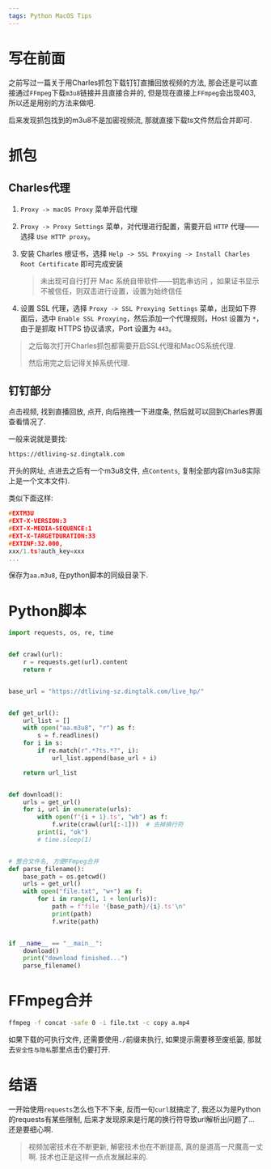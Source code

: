 ```yaml
---
tags: Python MacOS Tips
---
```


# 写在前面

之前写过一篇关于用Charles抓包下载钉钉直播回放视频的方法, 那会还是可以直接通过`FFmpeg`下载`m3u8`链接并且直接合并的, 但是现在直接上`FFmpeg`会出现403, 所以还是用别的方法来做吧. 

后来发现抓包找到的m3u8不是加密视频流, 那就直接下载ts文件然后合并即可. 



# 抓包

## Charles代理



1.   `Proxy -> macOS Proxy` 菜单开启代理

2.   `Proxy -> Proxy Settings` 菜单，对代理进行配置，需要开启 `HTTP` 代理——选择 `Use HTTP proxy`。

3.   安装 Charles 根证书，选择 `Help -> SSL Proxying -> Install Charles Root Certificate` 即可完成安装

     >   未出现可自行打开 Mac 系统自带软件——钥匙串访问  ，如果证书显示不被信任，则双击进行设置，设置为始终信任

4.   设置 SSL 代理，选择 `Proxy -> SSL Proxying Settings` 菜单，出现如下界面后，选中 `Enable SSL Proxying`，然后添加一个代理规则，Host 设置为 `*`，由于是抓取 HTTPS 协议请求，Port 设置为 `443`。

>   之后每次打开Charles抓包都需要开启SSL代理和MacOS系统代理. 
>
>   然后用完之后记得关掉系统代理. 

## 钉钉部分

点击视频, 找到直播回放, 点开, 向后拖拽一下进度条, 然后就可以回到Charles界面查看情况了. 

一般来说就是要找:

```bash
https://dtliving-sz.dingtalk.com
```

开头的网址, 点进去之后有一个m3u8文件, 点`Contents`, 复制全部内容(m3u8实际上是一个文本文件). 

类似下面这样:

```c
#EXTM3U
#EXT-X-VERSION:3
#EXT-X-MEDIA-SEQUENCE:1
#EXT-X-TARGETDURATION:33
#EXTINF:32.000,
xxx/1.ts?auth_key=xxx
...
```

保存为`aa.m3u8`, 在python脚本的同级目录下. 

# Python脚本



```python
import requests, os, re, time


def crawl(url):
    r = requests.get(url).content
    return r


base_url = "https://dtliving-sz.dingtalk.com/live_hp/"


def get_url():
    url_list = []
    with open("aa.m3u8", "r") as f:
        s = f.readlines()
    for i in s:
        if re.match(r".*?ts.*?", i):
            url_list.append(base_url + i)

    return url_list


def download():
    urls = get_url()
    for i, url in enumerate(urls):
        with open(f"{i + 1}.ts", "wb") as f:
            f.write(crawl(url[:-1]))  # 去掉换行符
        print(i, "ok")
        # time.sleep(1)


# 整合文件名, 方便FFmpeg合并
def parse_filename():
    base_path = os.getcwd()
    urls = get_url()
    with open("file.txt", "w+") as f:
        for i in range(1, 1 + len(urls)):
            path = f"file '{base_path}/{i}.ts'\n"
            print(path)
            f.write(path)


if __name__ == "__main__":
    download()
    print("download finished...")
    parse_filename()
```



# FFmpeg合并

```bash
ffmpeg -f concat -safe 0 -i file.txt -c copy a.mp4
```

如果下载的可执行文件, 还需要使用`./`前缀来执行, 如果提示需要移至废纸篓, 那就去`安全性与隐私`那里点击仍要打开. 



# 结语

一开始使用`requests`怎么也下不下来, 反而一句`curl`就搞定了, 我还以为是Python的requests有某些限制, 后来才发现原来是行尾的换行符导致url解析出问题了... 还是要细心啊. 

>   视频加密技术在不断更新, 解密技术也在不断提高, 真的是道高一尺魔高一丈啊. 技术也正是这样一点点发展起来的. 